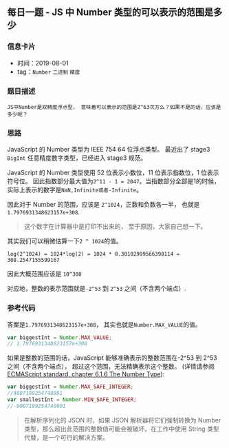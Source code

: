 ## 每日一题 - JS 中 Number 类型的可以表示的范围是多少

### 信息卡片

- 时间：2019-08-01
- tag：`Number` `二进制` `精度`

### 题目描述

```
JS中Number是双精度浮点型， 意味着可以表示的范围是2^63次方么？如果不是的话，应该是多少呢？

```

### 思路

JavaScript 的 Number 类型为 IEEE 754 64 位浮点类型。
最近出了 stage3 `BigInt` 任意精度数字类型，已经进入 stage3 规范。

JavaScript 的 Number 类型使用 52 位表示小数位，11 位表示指数位，1 位表示符号位。
因此指数部分最大值为`2^11 - 1 = 2047`。当指数部分全部是1的时候，实际上表示的数字是`NaN,Infinite或者-Infinite`。


因此对于 Number 的范围，应该是 `2^1024`，正数和负数各一半， 也就是`1.7976931348623157e+308`.

> 这个数字在计算器中是打印不出来的， 至于原因，大家自己想一下。

其实我们可以稍微估算一下`2 ^ 1024`的值。

```
log(2^1024) = 1024*log(2) = 1024 * 0.30102999566398114 = 308.2547155599167
```
因此大概范围应该是 `10^308`

对应地，整数的表示范围就是`-2^53` 到 `2^53` 之间（不含两个端点）.

### 参考代码

答案是`1.7976931348623157e+308`， 其实也就是`Number.MAX_VALUE`的值。

```js
var biggestInt = Number.MAX_VALUE;
// 1.7976931348623157e+308
```

如果是整数的范围的话，JavaScript 能够准确表示的整数范围在-2^53 到 2^53 之间（不含两个端点），
超过这个范围，无法精确表示这个整数。 (详情请参阅 [ECMAScript standard, chapter 6.1.6 The Number Type](https://www.ecma-international.org/ecma-262/#sec-ecmascript-language-types-number-type)):

```js
var biggestInt = Number.MAX_SAFE_INTEGER;
//9007199254740991
var smallestInt = Number.MIN_SAFE_INTEGER;
//-9007199254740991
```

> 在解析序列化的 JSON 时，如果 JSON 解析器将它们强制转换为 Number 类型，那么超出此范围的整数值可能会被破坏。在工作中使用 String 类型代替，是一个可行的解决方案。
